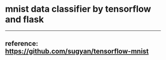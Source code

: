 # mnist data classifier by tensorflow and flask
---
## reference: https://github.com/sugyan/tensorflow-mnist
